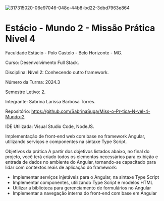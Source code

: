 ![317315020-06e97046-048c-44b8-bd22-3dbd7963e864](https://github.com/user-attachments/assets/444e3177-f80e-41f5-bb3a-a4cadfeb1fa2)

<h1>Estácio - Mundo 2 - Missão Prática  Nível 4</h1>



Faculdade Estácio - Polo Castelo - Belo Horizonte - MG.
 
Curso: Desenvolvimento Full Stack.
 
Disciplina: Nível 2: Conhecendo outro framework.
 
Número da Turma: 2024.3
 
Semestre Letivo: 2.

Integrante: Sabrina Larissa Barbosa Torres.

Repositório: https://github.com/SabrinaSuga/Miss-o-Pr-tica-N-vel-4-Mundo-2

IDE Utilizada:  Visual Studio Code, NodeJS.

Implementação de front-end web com base no framework Angular, utilizando serviços e
componentes na sintaxe Type Script.

Objetivos da prática
A partir dos objetivos listados abaixo, no final do projeto, você terá criado todos os
elementos necessários para exibição e entrada de dados no ambiente do Angular,
tornando-se capacitado para lidar com contextos reais de aplicação do framework:

   * Implementar serviços injetáveis para o Angular, na sintaxe Type Script
   * Implementar componentes, utilizando Type Script e modelos HTML
   * Utilizar a biblioteca para gerenciamento de formulários no Angular
   * Implementar a navegação interna do front-end com base em Angular

